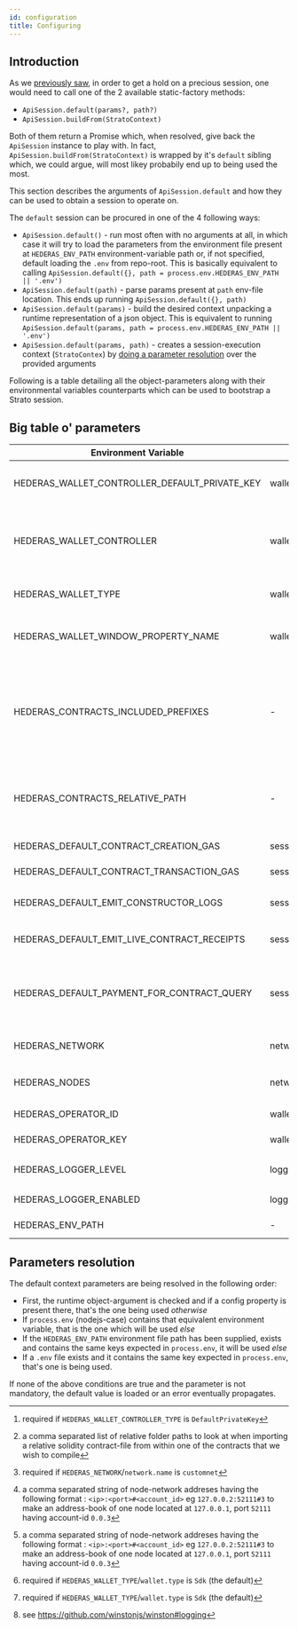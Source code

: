```yaml
---
id: configuration
title: Configuring
---
```


## Introduction
As we [previously saw](./quick-start.md), in order to get a hold on a precious session, one would need to call one of the 2 available static-factory methods:
* `ApiSession.default(params?, path?)`
* `ApiSession.buildFrom(StratoContext)`

Both of them return a Promise which, when resolved, give back the `ApiSession` instance to play with. In fact, `ApiSession.buildFrom(StratoContext)` is wrapped by it's `default` sibling which, we could argue, will most likey probabily end up to being used the most. 

This section describes the arguments of `ApiSession.default` and how they can be used to obtain a session to operate on.

The `default` session can be procured in one of the 4 following ways:
* `ApiSession.default()` - run most often with no arguments at all, in which case it will try to load the parameters from the environment file present at `HEDERAS_ENV_PATH` environment-variable path or, if not specified, default loading the `.env` from repo-root. This is basically equivalent to calling `ApiSession.default({}, path = process.env.HEDERAS_ENV_PATH || '.env')`
* `ApiSession.default(path)` - parse params present at `path` env-file location. This ends up running `ApiSession.default({}, path)`
* `ApiSession.default(params)` - build the desired context unpacking a runtime representation of a json object. This is equivalent to running `ApiSession.default(params, path = process.env.HEDERAS_ENV_PATH || '.env')`
* `ApiSession.default(params, path)` - creates a session-execution context (`StratoContex`) by [doing a parameter resolution](#parameters-resolution) over the provided arguments

Following is a table detailing all the object-parameters along with their environmental variables counterparts which can be used to bootstrap a Strato session.

## Big table o' parameters
| Environment Variable | Parameter Property | Required  | Type | Default | Description |
| ---                  | ---                      | ---  | ---                                  | --- | ---                       |
| HEDERAS_WALLET_CONTROLLER_DEFAULT_PRIVATE_KEY | wallet.controller.default.operatorKey | [^default-operatorKey] | - | - | The private-key used by the operators when switching accounts on a `Sdk` wallet using a `DefaultPrivateKeyWalletController`
| HEDERAS_WALLET_CONTROLLER | wallet.controller.type | - | `Hedera`, `DefaultPrivateKey` | `Hedera` | The type of wallet-controller deployed. It's basically laying out the foundation of wallet-integration since a `controller` can propagate either an account-change or a network change.
| HEDERAS_WALLET_TYPE | wallet.type | No | `Sdk` | `Sdk` | The wallet type used for the underlying session interactions (see [wallets](./guides/wallet.md) guide)
| HEDERAS_WALLET_WINDOW_PROPERTY_NAME | wallet.window.propName | No | string | `hedera` | When bundling, the property location of the [`HIP-338 compliant` wallet definition](https://hips.hedera.com/hip/hip-338) available on the global, `window` object
| HEDERAS_CONTRACTS_INCLUDED_PREFIXES | - | No | [^relative-path-prefixes] | `contracts` | The places to search for imported contract paths from within a solidity code. The contract's parent folder is the first one being searched, followed by the project's `node_modules` and then, if nothing matches, the rest of the included prefixes are looked at in the order in which they are defined
| HEDERAS_CONTRACTS_RELATIVE_PATH | - | No | path | `contracts` | The name of the folder relative to the project root directory where all the solidity contracts are expected to reside. This is used when Strato is doing the contract compiling of a given relative-pathed contract
| HEDERAS_DEFAULT_CONTRACT_CREATION_GAS      | session.defaults.contractCreationGas             | No  | number  | 150000     | The default amount spent for creating a contract on the network
| HEDERAS_DEFAULT_CONTRACT_TRANSACTION_GAS   | session.defaults.contractTransactionGas          | No  | number  | 169000     | The default amount given when executing a contract transaction
| HEDERAS_DEFAULT_EMIT_CONSTRUCTOR_LOGS      | session.defaults.emitConstructorLogs             | No  | boolean | `true`    | `true` to emit the constructor logs at contract-creation time, `false` otherwise
| HEDERAS_DEFAULT_EMIT_LIVE_CONTRACT_RECEIPTS     | session.defaults.emitLiveContractReceipts   | No  | boolean | `false`   | `true` to ask for and emit the receipts originating from live-contract calls, `false` otherwise
| HEDERAS_DEFAULT_PAYMENT_FOR_CONTRACT_QUERY      | session.defaults.paymentForContractQuery    | No  | number  | 1000000  | The default amount of tinybars payed for doing a contract query call. ~~If not specified, relies on an upper limit given by the Hedera's SDK which is, currently, 1ℏ~~ ( might change in the future, see [#11](https://github.com/buidler-labs/hedera-strato-js/issues/11) )
| HEDERAS_NETWORK      | network.name             | Yes  | `previewnet`, `testnet`, `mainnet`, `customnet` | -   | The network profile to use
| HEDERAS_NODES | network.nodes | [^customnet-hedera-network] | [^customnet-nodes] | - | A condensed address-book representation of the network nodes (see[^customnet-nodes])
| HEDERAS_OPERATOR_ID  | wallet.hedera.operatorId | [^wallet-type-hedera] | - | - | The account-id of the operator running a `Sdk` wallet
| HEDERAS_OPERATOR_KEY | wallet.hedera.operatorKey | [^wallet-type-hedera] | - | - | The operator private-key of the operator running a `Sdk` wallet
| HEDERAS_LOGGER_LEVEL | logger.level | No | `error`, `warn`, `info`, `verbose`, `debug`, `silly` | `info` | The logger sensitivity [^winston-logger-github]
| HEDERAS_LOGGER_ENABLED | logger.enabled | No | boolean | `false` | `true` to enable the logger, `false` otherwise
| HEDERAS_ENV_PATH | - | No | path | `.env` | The path of the `.env` like file used to source the config parameters from

<!-- Be careful with the order of the generated footnotes! Rendering them always maintains the same order and markdown has to be aligned with this otherwise the reference links won't work -->
[^winston-logger-github]: see https://github.com/winstonjs/winston#logging
[^wallet-type-hedera]: required if `HEDERAS_WALLET_TYPE`/`wallet.type` is `Sdk` (the default)
[^customnet-nodes]: a comma separated string of node-network addreses having the following format : `<ip>:<port>#<account_id>` eg `127.0.0.2:52111#3` to make an address-book of one node located at `127.0.0.1`, port `52111` having account-id `0.0.3` 
[^customnet-hedera-network]: required if `HEDERAS_NETWORK`/`network.name` is `customnet`
[^relative-path-prefixes]: a comma separated list of relative folder paths to look at when importing a relative solidity contract-file from within one of the contracts that we wish to compile
[^default-operatorKey]: required if `HEDERAS_WALLET_CONTROLLER_TYPE` is `DefaultPrivateKey`

## Parameters resolution
The default context parameters are being resolved in the following order:
* First, the runtime object-argument is checked and if a config property is present there, that's the one being used _otherwise_
* If `process.env` (nodejs-case) contains that equivalent environment variable, that is the one which will be used _else_
* If the `HEDERAS_ENV_PATH` environment file path has been supplied, exists and contains the same keys expected in `process.env`, it will be used _else_
* If a `.env` file exists and it contains the same key expected in `process.env`, that's one is being used.

If none of the above conditions are true and the parameter is not mandatory, the default value is loaded or an error eventually propagates.